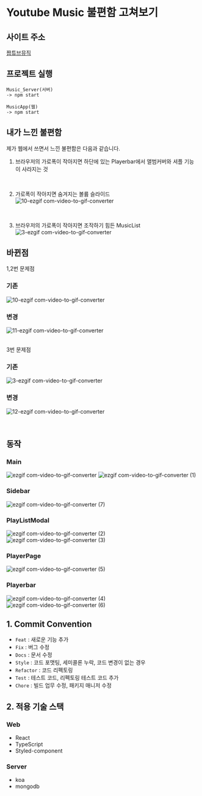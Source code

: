 # Youtube Music 불편함 고쳐보기


## 사이트 주소
[짭튜브뮤직](https://optshj.github.io/Youtube_Music_Web/)

## 프로젝트 실행
    Music_Server(서버)
    -> npm start

    MusicApp(웹)
    -> npm start

## 내가 느낀 불편함
제가 웹에서 쓰면서 느낀 불편함은 다음과 같습니다.

1. 브라우저의 가로폭이 작아지면 하단에 있는 Playerbar에서 앨범커버와 셔플 기능이 사라지는 것
<br/>

2. 가로폭이 작아지면 숨겨지는 볼륨 슬라이드
![10-ezgif com-video-to-gif-converter](https://github.com/optshj/Youtube_Music/assets/105402944/3bcbea75-3113-4546-b839-18037be2dfde)
<br/>

3. 브라우저의 가로폭이 작아지면 조작하기 힘든 MusicList
![3-ezgif com-video-to-gif-converter](https://github.com/optshj/Youtube_Music/assets/105402944/59fcbf36-e2fd-45b1-a7f5-45f1463a38c1)


## 바뀐점
1,2번 문제점
### 기존
![10-ezgif com-video-to-gif-converter](https://github.com/optshj/Youtube_Music/assets/105402944/07a919a3-1d00-4651-9f1e-d6e4049ce0f8)
### 변경
![11-ezgif com-video-to-gif-converter](https://github.com/optshj/Youtube_Music/assets/105402944/85fea61d-0634-4316-95eb-9f99a16ee9b6)

<br/>
3번 문제점

### 기존
![3-ezgif com-video-to-gif-converter](https://github.com/optshj/Youtube_Music/assets/105402944/46d901bf-2b65-4908-afa1-31d2d45e1a43)
### 변경
![12-ezgif com-video-to-gif-converter](https://github.com/optshj/Youtube_Music/assets/105402944/184593a2-29e4-41cc-81c8-bd77f647fa0d)


<br/>

## 동작
### Main
![ezgif com-video-to-gif-converter](https://github.com/optshj/Youtube_Music/assets/105402944/00fbf6b6-be71-4d10-bd77-8fc2f62ee281)
![ezgif com-video-to-gif-converter (1)](https://github.com/optshj/Youtube_Music/assets/105402944/48a1c253-0728-4104-8132-de458304a199)

### Sidebar
![ezgif com-video-to-gif-converter (7)](https://github.com/optshj/Youtube_Music/assets/105402944/fce233ff-55b0-4a0e-8540-94fa96a91a72)

### PlayListModal
![ezgif com-video-to-gif-converter (2)](https://github.com/optshj/Youtube_Music/assets/105402944/bf807f24-3b0f-4925-b335-ad0feacc5faf)
![ezgif com-video-to-gif-converter (3)](https://github.com/optshj/Youtube_Music/assets/105402944/ac6a28d6-8bac-465b-a0a0-231e51997b78)

### PlayerPage
![ezgif com-video-to-gif-converter (5)](https://github.com/optshj/Youtube_Music/assets/105402944/e3a02452-2f61-4655-b204-d8992ed8e55e)

### Playerbar
![ezgif com-video-to-gif-converter (4)](https://github.com/optshj/Youtube_Music/assets/105402944/322964b8-1b07-4fca-a6a8-fc634127e82a)
![ezgif com-video-to-gif-converter (6)](https://github.com/optshj/Youtube_Music/assets/105402944/82411666-48d4-4f3e-bc7d-8d3a077d0877)

## 1. Commit Convention
* `Feat` : 새로운 기능 추가
* `Fix` : 버그 수정
* `Docs` : 문서 수정
* `Style` : 코드 포맷팅, 세미콜론 누락, 코드 변경이 없는 경우
* `Refactor` : 코드 리펙토링
* `Test` : 테스트 코드, 리펙토링 테스트 코드 추가
* `Chore` : 빌드 업무 수정, 패키지 매니저 수정

## 2. 적용 기술 스택
### Web
* React
* TypeScript
* Styled-component

### Server
* koa
* mongodb